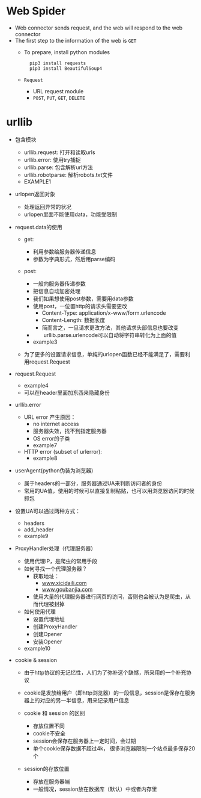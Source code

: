 # Web Spider
- Web connector sends request, and the web will respond to the web connector
- The first step to the information of the web is `GET`
    - To prepare, install python modules
        
            pip3 install requests
            pip3 install BeautifulSoup4
            
    - `Request`
        - URL request module
        - `POST`, `PUT`, `GET`, `DELETE`
        
# urllib
- 包含模块
    - urllib.request: 打开和读取urls
    - urllib.error: 使用try捕捉
    - urllib.parse: 包含解析url方法
    - urllib.robotparse: 解析robots.txt文件
    - EXAMPLE1
    
- urlopen返回对象
    - 处理返回异常的状况
    - urlopen里面不能使用data，功能受限制

- request.data的使用
    - get:
        - 利用参数给服务器传递信息
        - 参数为字典形式，然后用parse编码
        
    - post:
        - 一般向服务器传递参数
        - 把信息自动加密处理
        - 我们如果想使用post参数，需要用data参数
        - 使用post，一位置http的请求头需要更改
            - Content-Type: application/x-www/form.urlencode
            - Content-Length: 数据长度
            - 简而言之，一旦请求更改方法，其他请求头部信息也要改变
        - 　　urllib.parse.urlencode可以自动将字符串转化为上面的值
        - example3
        
    - 为了更多的设置请求信息，单纯的urlopen函数已经不能满足了，需要利用request.Request
    
- request.Request
    - example4
    - 可以在header里面加东西来隐藏身份
    
- urllib.error
    - URL error 产生原因：
        - no internet access
        - 服务器失效，找不到指定服务器
        - OS error的子类
        - example7
    - HTTP error (subset of urlerror):
        - example8
        
- userAgent(python伪装为浏览器)
    - 属于headers的一部分，服务器通过UA来判断访问者的身份
    - 常用的UA值，使用的时候可以直接复制粘贴，也可以用浏览器访问的时候抓包
    
- 设置UA可以通过两种方式：
    - headers
    - add_header
    - example9
    
- ProxyHandler处理（代理服务器）
    - 使用代理IP，是爬虫的常用手段
    - 如何寻找一个代理服务器？
        - 获取地址：
            - www.xicidaili.com
            - www.goubanjia.com
        - 使用大量的代理服务器进行网页的访问，否则也会被认为是爬虫，从而代理被封掉
    - 如何使用代理
        - 设置代理地址
        - 创建ProxyHandler
        - 创建Opener
        - 安装Opener
    - example10
    
- cookie & session
    - 由于http协议的无记忆性，人们为了弥补这个缺憾，所采用的一个补充协议
    - cookie是发放给用户（即http浏览器）的一段信息，session是保存在服务器上的对应的另一半信息，用来记录用户信息

    - cookie 和 session 的区别
        - 存放位置不同
        - cookie不安全
        - session会保存在服务器上一定时间，会过期
        - 单个cookie保存数据不超过4k， 很多浏览器限制一个站点最多保存20个

    - session的存放位置
        - 存放在服务器端
        - 一般情况，session放在数据库（默认）中或者内存里
        
        
        
    